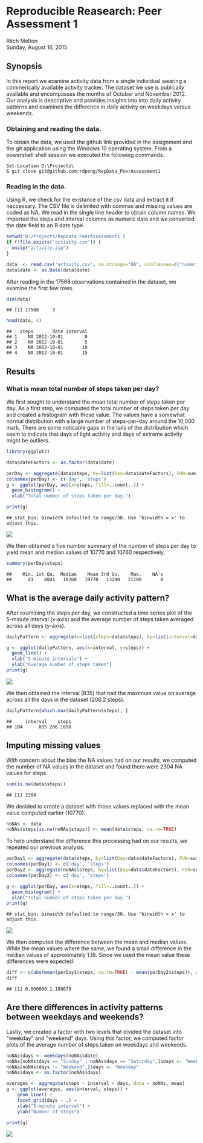# Reproducible Reasearch: Peer Assessment 1
Ritch Melton  
Sunday, August 16, 2015  

## Synopsis
In this report we examine activity data from a single individual wearing a commerically available activity tracker. The dataset we use is publically available and encompasses the months of October and November 2012. Our analysis is descriptive and provides insights into into daily activity patterns and examines the difference in daily activity on weekdays versus weekends.


### Obtaining and reading the data.
To obtain the data, we used the github link provided in the assignment and the git application using the Windows 10 operating system. From a powershell shell session we executed the following commands.

```
Set-Location D:\Projects\
& git clone git@github.com:rdpeng/RepData_PeerAssessment1
````

### Reading in the data.
Using R, we check for the existance of the csv data and extract it if neccessary. The CSV file is delimited with commas and missing values are coded as NA. We read in the single line header to obtain column names. We imported the steps and interval columns as numeric data and we converted the date field to an R date type.


```r
setwd('D:/Projects/RepData_PeerAssessment1')
if (!file.exists("activity.csv")) {
  unzip("activity.zip")
}

data  <- read.csv('activity.csv', na.strings="NA", colClasses=c("numeric", "character", "numeric"), as.is=TRUE)
data$date <- as.Date(data$date)
```

After reading in the 17568 observations contained in the dataset, we examine the first few rows.

```r
dim(data)
```

```
## [1] 17568     3
```

```r
head(data, 4)
```

```
##   steps       date interval
## 1    NA 2012-10-01        0
## 2    NA 2012-10-01        5
## 3    NA 2012-10-01       10
## 4    NA 2012-10-01       15
```

## Results

### What is mean total number of steps taken per day?
We first sought to understand the mean total number of steps taken per day. As a first step, we computed the total number of steps taken per day and created a histogram with those value. The values have a somewhat normal distribution with a large number of steps-per-day around the 10,000 mark. There are some noticable gaps in the tails of the distribution which seem to indicate that days of light activity and days of extreme activity might be outliers.


```r
library(ggplot2)

data$dateFactors <- as.factor(data$date)

perDay <- aggregate(data$steps, by=list(Day=data$dateFactors), FUN=sum)
colnames(perDay) <- c('day', 'steps')
g <- ggplot(perDay, aes(x=steps, fill=..count..)) +
  geom_histogram() +
  xlab("Total number of steps taken per day.")

print(g)
```

```
## stat_bin: binwidth defaulted to range/30. Use 'binwidth = x' to adjust this.
```

![](PA1_template_files/figure-html/unnamed-chunk-3-1.png) 

We then obtained a five number summary of the number of steps per day to yield mean and median values of 10770 and 10760 respectively.


```r
summary(perDay$steps)
```

```
##    Min. 1st Qu.  Median    Mean 3rd Qu.    Max.    NA's 
##      41    8841   10760   10770   13290   21190       8
```


## What is the average daily activity pattern?
After examining the steps per day, we constructed a time series plot of the 5-minute interval (x-axis) and the average number of steps taken averaged across all days (y-axis).

```r
dailyPattern <- aggregate(x=list(steps=data$steps), by=list(interval=data$interval), FUN=mean, na.rm=TRUE)

g <- ggplot(dailyPattern, aes(x=interval, y=steps)) +
  geom_line() +
  xlab("5-minute intervals") +
  ylab("Average number of steps taken")
print(g)
```

![](PA1_template_files/figure-html/unnamed-chunk-5-1.png) 

We then obtained the interval (835) that had the maximum value on average across all the days in the dataset (206.2 steps).


```r
dailyPattern[which.max(dailyPattern$steps), ]
```

```
##     interval    steps
## 104      835 206.1698
```


## Imputing missing values
With concern about the bias the NA values had on our results, we computed the number of NA values in the dataset and found there were 2304 NA values for steps.

```r
sum(is.na(data$steps))
```

```
## [1] 2304
```

We decided to create a dataset with those values replaced with the mean value computed earlier (10770).

```r
noNAs <- data
noNAs$steps[is.na(noNAs$steps)] <- mean(data$steps, na.rm=TRUE)
```

To help understand the difference this processing had on our results, we repeated our previous analysis.


```r
perDay1 <- aggregate(data$steps, by=list(Day=data$dateFactors), FUN=sum)
colnames(perDay1) <- c('day', 'steps')
perDay2 <- aggregate(noNAs$steps, by=list(Day=data$dateFactors), FUN=sum)
colnames(perDay2) <- c('day', 'steps')

g <- ggplot(perDay, aes(x=steps, fill=..count..)) +
  geom_histogram() +
  xlab("Total number of steps taken per day.")
print(g)
```

```
## stat_bin: binwidth defaulted to range/30. Use 'binwidth = x' to adjust this.
```

![](PA1_template_files/figure-html/unnamed-chunk-9-1.png) 

We then computed the difference between the mean and median values. While the mean values where the same, we found a small difference in the median values of approximately 1.18. Since we used the mean value these differences were expected.
 

```r
diff <- c(abs(mean(perDay1$steps, na.rm=TRUE) - mean(perDay2$steps)), abs(median(perDay1$steps, na.rm=TRUE) - median(perDay2$steps)))
diff
```

```
## [1] 0.000000 1.188679
```


## Are there differences in activity patterns between weekdays and weekends?

Lastly, we created a factor with two levels that divided the dataset into "weekday" and "weekend" days. Using this factor, we computed factor plots of the average number of steps taken on weekdays and weekends.

```r
noNAs$days <- weekdays(noNAs$date)
noNAs[noNAs$days == "Sunday" | noNAs$days == "Saturday",]$days <- "Weekend"
noNAs[noNAs$days != "Weekend",]$days <- "Weekday"
noNAs$days <- as.factor(noNAs$days)

averages <- aggregate(steps ~ interval + days, data = noNAs, mean)
g <- ggplot(averages, aes(interval, steps)) +
    geom_line() +
    facet_grid(days ~ .) + 
    xlab("5-minute interval") +
    ylab("Number of steps")

print(g)
```

![](PA1_template_files/figure-html/unnamed-chunk-11-1.png) 

